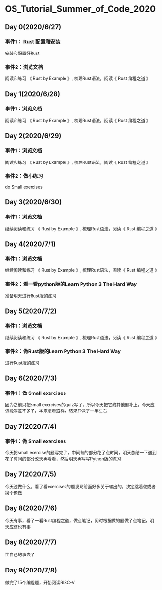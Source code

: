# OS_Tutorial_Summer_of_Code_2020


## Day 0(2020/6/27)

### 事件1： Rust 配置和安装

安装和配置好Rust

### 事件2：浏览文档

阅读和练习 《 Rust by Example 》, 梳理Rust语法，阅读《 Rust 编程之道 》


## Day 1(2020/6/28)


### 事件1：浏览文档

阅读和练习 《 Rust by Example 》, 梳理Rust语法，阅读《 Rust 编程之道 》

## Day 2(2020/6/29)


### 事件1：浏览文档

阅读和练习 《 Rust by Example 》, 梳理Rust语法，阅读《 Rust 编程之道 》

### 事件2：做小练习

do Small exercises 

## Day 3(2020/6/30)


### 事件1：浏览文档

继续阅读和练习 《 Rust by Example 》, 梳理Rust语法，阅读《 Rust 编程之道 》

## Day 4(2020/7/1)


### 事件1：浏览文档

继续阅读和练习 《 Rust by Example 》, 梳理Rust语法，阅读《 Rust 编程之道 》

### 事件2：看一看python版的Learn Python 3 The Hard Way

准备明天进行Rust版的练习

## Day 5(2020/7/2)


### 事件1：浏览文档

继续阅读和练习 《 Rust by Example 》, 梳理Rust语法，阅读《 Rust 编程之道 》

### 事件2：做Rust版的Learn Python 3 The Hard Way

进行Rust版的练习

## Day 6(2020/7/3)


### 事件1：做 Small exercises

因为之前只把small exercises的quiz写了，所以今天把它的其他题补上，今天应该能写差不多了，本来想着这样，结果只做了一半左右

## Day 7(2020/7/4)


### 事件1：做 Small exercises

今天把small exercise的题写完了，中间有的部分花了点时间，明天总结一下遇到花了时间的部分改天再看看，然后明天再写写Python版的练习


## Day 7(2020/7/5)


今天没做什么，看了看exercises的题发现前面好多关于输出的，决定跳着做或者换个题做


## Day 8(2020/7/6)

今天有事，看了一看Rust编程之道，做点笔记，同时根据做的题做了点笔记，明天应该也有事

## Day 8(2020/7/7)
忙自己的事去了

## Day 9(2020/7/8)
做完了15个编程题，开始阅读RISC-V



